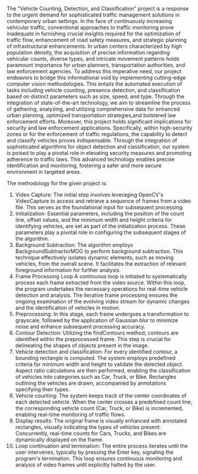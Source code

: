 The "Vehicle Counting, Detection, and Classification" project is a response to the urgent demand for sophisticated traffic management solutions in contemporary urban settings.
In the face of continuously increasing vehicular traffic, conventional approaches to traffic monitoring prove inadequate in furnishing crucial insights required for the optimization of traffic flow,
enhancement of road safety measures, and strategic planning of infrastructural enhancements.
In urban centers characterized by high population density, the acquisition of precise information regarding vehicular counts, diverse types, and intricate movement patterns holds paramount importance 
for urban planners, transportation authorities, and law enforcement agencies. To address this imperative need, our project endeavors to bridge this informational void by implementing cutting-edge computer 
vision methodologies.
This entails the automated execution of tasks including vehicle counting, presence detection, and classification based on distinct parameters such as size, speed, and type. 
Through the integration of state-of-the-art technology, we aim to streamline the process of gathering, analyzing, and utilizing comprehensive data for enhanced urban planning, optimized transportation strategies,and bolstered law enforcement efforts.
Moreover, this project holds significant implications for security and law enforcement applications. Specifically, within high-security zones or for the enforcement of traffic regulations, the capability to detect and classify vehicles proves indispensable. Through the integration of sophisticated algorithms for object detection and classification, our system is poised to play a pivotal role in elevating security measures and promoting adherence to traffic laws. This advanced technology enables precise identification and monitoring, fostering a safer and more secure environment in targeted areas.

The methodology for the given project is:

1.	Video Capture: The initial step involves leveraging OpenCV's VideoCapture to access and retrieve a sequence of frames from a video file. This serves as the foundational input for subsequent processing.
2.	Initialization: Essential parameters, including the position of the count line, offset values, and the minimum width and height criteria for identifying vehicles, are set as part of the initialization process. These parameters play a pivotal role in configuring the subsequent stages of the algorithm.
3.	Background Subtraction: The algorithm employs BackgroundSubtractorMOG to perform background subtraction. This technique effectively isolates dynamic elements, such as moving vehicles, from the overall scene. It facilitates the extraction of relevant foreground information for further analysis.
4.	Frame Processing Loop A continuous loop is initiated to systematically process each frame extracted from the video source. Within this loop, the program undertakes the necessary operations for real-time vehicle detection and analysis. The iterative frame processing ensures the ongoing examination of the evolving video stream for dynamic changes and the identification of vehicles in motion.
5.	Preprocessing: In this stage, each frame undergoes a transformation to grayscale, followed by the application of Gaussian blur to minimize noise and enhance subsequent processing accuracy.
6.	Contour Detection: Utilizing the findContours method, contours are identified within the preprocessed frame. This step is crucial for delineating the shapes of objects present in the image.
7.	Vehicle detection and classification: For every identified contour, a bounding rectangle is computed. The system employs predefined criteria for minimum width and height to validate the detected object. Aspect ratio calculations are then performed, enabling the classification of vehicles into categories such as Car, Truck, or Bike. Rectangles outlining the vehicles are drawn, accompanied by annotations specifying their types.
8.	Vehicle counting: The system keeps track of the center coordinates of each detected vehicle. When the center crosses a predefined count line, the corresponding vehicle count (Car, Truck, or Bike) is incremented, enabling real-time monitoring of traffic flows.
9.	Display results: The original frame is visually enhanced with annotated rectangles, visually indicating the types of vehicles present. Concurrently, real-time counts for Cars, Trucks, and Bikes are dynamically displayed on the frame.
10.	Loop continuation and termination:  The entire process iterates until the user intervenes, typically by pressing the Enter key, signaling the program's termination. This loop ensures continuous monitoring and analysis of video frames until explicitly halted by the user.
    
